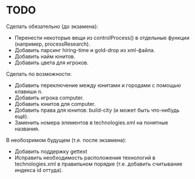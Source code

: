 TODO
====
Сделать обязательно (до экзамена):
* Перенести некоторые вещи из controlProcess() в отдельные функции (например, processResearch).
* Добавить парсинг hiring-time и gold-drop из xml-файла.
* Добавить найм юнитов.
* Добавить цвета для игроков.

Сделать по возможности:
* Добавить переключение между юнитами и городами с помощью клавиши n.
* Добавить игрока computer.
* Добавить юнитов для computer.
* Добавить права для юнитов: build-city (и может быть что-нибудь ещё).
* Заменить номера элементов в technologies.xml на понятные названия.

В необозримом будущем (т.е. после экзамена):
* Добавить поддержку gettext
* Исправить необходимость расположения технологий в technologies.xml в правильном порядке (т.е. добавить считывание индекса id оттуда).
